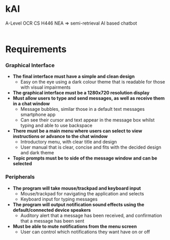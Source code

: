 # kAI
A-Level OCR CS H446 NEA => semi-retrieval AI based chatbot<br><br>

# Requirements
### Graphical Interface
- **The final interface must have a simple and clean design**
	- Easy on the eye using a dark colour theme that is readable for those with visual impairments
- **The graphical interface must be a 1280x720 resolution display**
-	**Must allow users to type and send messages, as well as receive them in a chat window**
	-	Message bubbles, similar those in a default text messages smartphone app
 	-	Can see their cursor and text appear in the message box whilst typing and able to use backspace
- **There must be a main menu where users can select to view instructions or advance to the chat window**
	-	Introductory menu, with clear title and design
 	-	User manual that is clear, concise and fits with the decided design and dark theme
-	**Topic prompts must be to side of the message window and can be selected**

### Peripherals
- **The program will take mouse/trackpad and keyboard input**
	- Mouse/trackpad for navigating the application and selects
 	- Keyboard input for typing messages
- **The program will output notification sound effects using the default/connected device speakers**
	- Auditory alert that a message has been received, and confirmation that a message has been sent
- **Must be able to mute notifications from the menu screen**
	- User can control which notifications they want have on or off

